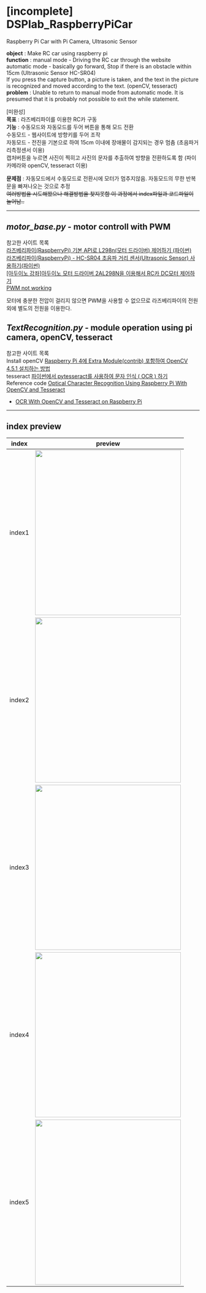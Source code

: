 # [incomplete] DSPlab_RaspberryPiCar
Raspberry Pi Car with Pi Camera, Ultrasonic Sensor
  
**object** : Make RC car using raspberry pi  
**function** : manual mode - Driving the RC car through the website  
               automatic mode - basically go forward, Stop if there is an obstacle within 15cm (Ultrasonic Sensor HC-SR04)  
               If you press the capture button, a picture is taken, and the text in the picture is recognized and moved according to the text. (openCV, tesseract)
**problem** : Unable to return to manual mode from automatic mode. It is presumed that it is probably not possible to exit the while statement.
  
[미완성]  
  **목표** : 라즈베리파이를 이용한 RC카 구동  
  **기능** : 수동모드와 자동모드를 두어 버튼을 통해 모드 전환  
  수동모드 - 웹사이트에 방향키를 두어 조작  
  자동모드 - 전진을 기본으로 하여 15cm 이내에 장애물이 감지되는 경우 멈춤 (초음파거리측정센서 이용)  
  캡처버튼을 누르면 사진이 찍히고 사진의 문자를 추출하여 방향을 전환하도록 함 (파이카메라와 openCV, tesseract 이용)  

**문제점** : 자동모드에서 수동모드로 전환시에 모터가 멈추지않음. 자동모드의 무한 반복문을 빠져나오는 것으로 추정  
~~여러방법을 시도해봤으나 해결방법을 찾지못함 이 과정에서 index파일과 코드파일이 늘어남..~~
___

## *motor_base.py* - motor controll with PWM  
참고한 사이트 목록  
[라즈베리파이(RaspberryPi) 기본 API로 L298n(모터 드라이버) 제어하기 (파이썬)](https://m.blog.naver.com/chandong83/221156273595)  
[라즈베리파이(RaspberryPi) - HC-SR04 초음파 거리 센서(Ultrasonic Sensor) 사용하기(파이썬)](https://blog.naver.com/PostView.nhn?blogId=chandong83&logNo=221155355360&redirect=Dlog&widgetTypeCall=true&directAccess=false)  
[[아두이노 강좌]아두이노 모터 드라이버 2AL298N을 이용해서 RC카 DC모터 제어하기](https://m.blog.naver.com/PostView.naver?isHttpsRedirect=true&blogId=eduino&logNo=221030701469)  
[PWM not working](https://forum.arduino.cc/t/problem-with-arduino-l298n-and-pwm/441746/2)  

모터에 충분한 전압이 걸리지 않으면 PWM을 사용할 수 없으므로 라즈베리파이의 전원외에 별도의 전원을 이용한다.

## *TextRecognition.py* - module operation using pi camera, openCV, tesseract
참고한 사이트 목록  
Install openCV [Raspberry Pi 4에 Extra Module(contrib) 포함하여 OpenCV 4.5.1 설치하는 방법](https://webnautes.tistory.com/916?category=752101)  
tesseract [파이썬에서 pytesseract를 사용하여 문자 인식 ( OCR ) 하기](https://webnautes.tistory.com/947?category=760410)  
Reference code [Optical Character Recognition Using Raspberry Pi With OpenCV and Tesseract](https://maker.pro/raspberry-pi/tutorial/optical-character-recognizer-using-raspberry-pi-with-opencv-and-tesseract)  
+ [OCR With OpenCV and Tesseract on Raspberry Pi](https://www.youtube.com/watch?v=efHYZ-Fcfmw)  

___

## index preview

index|preview
-----|------
index1|<img src="https://user-images.githubusercontent.com/100012844/160237684-60365cc5-fd0b-4521-b965-becccc194893.png" width="380px" height="430px"></img>
index2|<img src="https://user-images.githubusercontent.com/100012844/160237764-5900bd2b-17eb-478e-ab81-25777202bc1b.png" width="380px" height="430px"></img>
index3|<img src="https://user-images.githubusercontent.com/100012844/160237767-c10de572-01b6-4610-aad0-3f6a98185860.png" width="380px" height="430px"></img>
index4|<img src="https://user-images.githubusercontent.com/100012844/160237768-7d85b5e8-1042-4e69-a29e-315380759b98.png" width="380px" height="430px"></img>
index5|<img src="https://user-images.githubusercontent.com/100012844/160237770-8b9619bf-360d-45a4-af13-da448f5512bc.png" width="380px" height="430px"></img>







